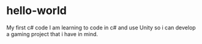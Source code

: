 # hello-world
My first c# code
I am learning to code in c# and use Unity so i can develop a gaming project that i have in mind.

